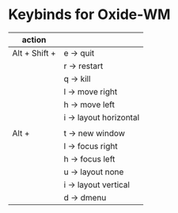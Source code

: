 # Keybinds for Oxide-WM

|action| | 
|-|-|
|Alt + Shift + |e -> quit|
||r -> restart|
||q -> kill|
||l -> move right|
||h -> move left|
||i -> layout horizontal|
|||
|Alt + |t -> new window|
||l -> focus right|
||h -> focus left|
||u -> layout none|
||i -> layout vertical|
||d -> dmenu|

